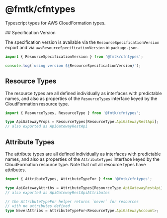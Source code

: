 # @fmtk/cfntypes

Typescript types for AWS CloudFormation types.

## Specification Version

The specification version is available via the `ResourceSpecificationVersion` export and via `awsResourceSpecificationVersion` in `package.json`.

```typescript
import { ResourceSpecificationVersion } from '@fmtk/cfntypes';

console.log(`using version ${ResourceSpecificationVersion}`);
```

## Resource Types

The resource types are all defined individually as interfaces with predictable names, and also as properties of the `ResourceTypes` interface keyed by the CloudFormation resource type.

```typescript
import { ResourceTypes, ResourceType } from '@fmtk/cfntypes';

type ApiGatewayProps = ResourceTypes[ResourceType.ApiGatewayRestApi];
// also exported as ApiGatewayRestApi
```

## Attribute Types

The attribute types are all defined individually as interfaces with predictable names, and also as properties of the `AttributeTypes` interface keyed by the CloudFormation resource type. Note that not all resource types have attributes.

```typescript
import { AttributeTypes, AttributeTypeFor } from '@fmtk/cfntypes';

type ApiGatewayAttribs = AttributeTypes[ResourceType.ApiGatewayRestApi];
// also exported as ApiGatewayRestApiAttributes

// the AttributeTypeFor helper returns `never` for resources
// with no attributes defined
type NeverAttribs = AttributeTypeFor<ResourceType.ApiGatewayAccount>;
```
